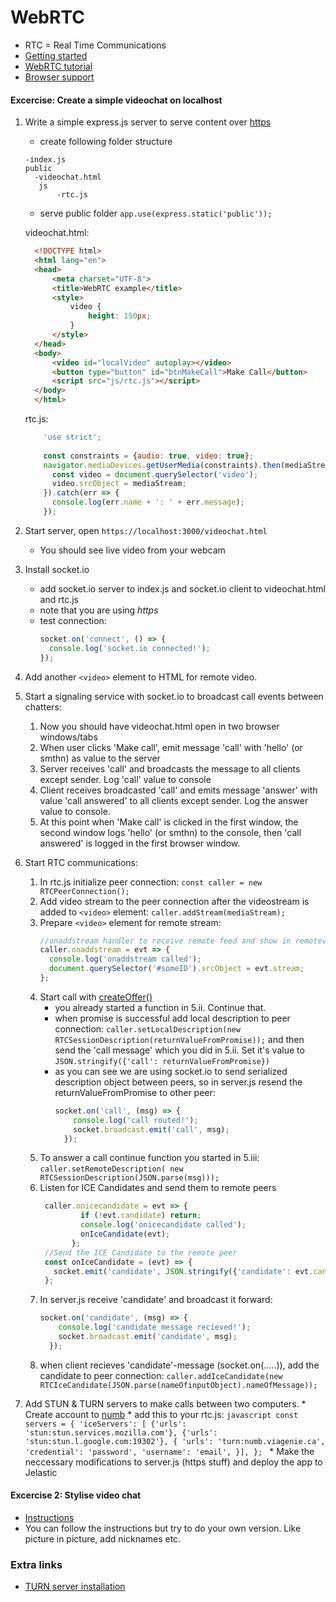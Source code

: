 # WebRTC
  * RTC = Real Time Communications
  * [Getting started](https://www.html5rocks.com/en/tutorials/webrtc/basics/)
  * [WebRTC tutorial](https://codelabs.developers.google.com/codelabs/webrtc-web/#0)
  * [Browser support](http://iswebrtcreadyyet.com/)
  
  
#### Excercise: Create a simple videochat on localhost
  1. Write a simple express.js server to serve content over [https](https://ilkkamtk.github.io/SSSF-course/Slides/Week3/W3-4-https-passport.html)
     * create following folder structure
     ```
     -index.js
     public
       -videochat.html
        js
            -rtc.js
     ```
     
     * serve public folder `app.use(express.static('public'));`
      
      videochat.html:
      ```html
        <!DOCTYPE html>
        <html lang="en">
        <head>
            <meta charset="UTF-8">
            <title>WebRTC example</title>
            <style>
                video {
                    height: 150px;
                }
            </style>
        </head>
        <body>
            <video id="localVideo" autoplay></video>
            <button type="button" id="btnMakeCall">Make Call</button>
            <script src="js/rtc.js"></script>
        </body>
        </html>
      ```
      rtc.js:
      ```javascript
          'use strict';
        
          const constraints = {audio: true, video: true};       
          navigator.mediaDevices.getUserMedia(constraints).then(mediaStream => {
            const video = document.querySelector('video');
            video.srcObject = mediaStream;
          }).catch(err => {
            console.log(err.name + ': ' + err.message);
          });
      ```
  1. Start server, open `https://localhost:3000/videochat.html`
     * You should see live video from your webcam
     
  1. Install socket.io
     * add socket.io server to index.js and socket.io client to videochat.html and rtc.js
     * note that you are using _https_
     * test connection: 
        ```javascript
        socket.on('connect', () => {
          console.log('socket.io connected!');
        });

        ```
     
  1. Add another `<video>` element to HTML for remote video.
  
  1. Start a signaling service with socket.io to broadcast call events between chatters:
        1. Now you should have videochat.html open in two browser windows/tabs 
        1. When user clicks 'Make call', emit message 'call' with 'hello' (or smthn) as value to the server
        1. Server receives 'call' and broadcasts the message to all clients except sender. Log 'call' value to console
        1. Client receives broadcasted 'call' and emits message 'answer' with value 'call answered' to all clients except sender. Log the answer value to console.
        1. At this point when 'Make call' is clicked in the first window, the second window logs 'hello' (or smthn) to the console, then 'call answered' is logged in the first browser window.
    
  1. Start RTC communications:
        1. In rtc.js initialize peer connection: `const caller = new RTCPeerConnection();`
        1. Add video stream to the peer connection after the videostream is added to `<video>` element: `caller.addStream(mediaStream);`
        1. Prepare `<video>` element for remote stream:
            ```javascript
            //onaddstream handler to receive remote feed and show in remoteview video element
            caller.onaddstream = evt => {
              console.log('onaddstream called');
              document.querySelector('#someID').srcObject = evt.stream;
            };
            ```
        1. Start call with [createOffer()](https://developer.mozilla.org/en-US/docs/Web/API/RTCPeerConnection/createOffer)
            * you already started a function in 5.ii. Continue that.
            * when promise is successful add local description to peer connection: `caller.setLocalDescription(new RTCSessionDescription(returnValueFromPromise));`  and then send the 'call message' which you did in 5.ii. Set it's value to `JSON.stringify({'call': returnValueFromPromise})`
            * as you can see we are using socket.io to send serialized description object between peers, so in server.js resend the returnValueFromPromise to other peer: 
                ```javascript
                socket.on('call', (msg) => {
                    console.log('call routed!');
                    socket.broadcast.emit('call', msg);
                  });
                ```
        1. To answer a call continue function you started in 5.iii: `caller.setRemoteDescription(
                                                                             new RTCSessionDescription(JSON.parse(msg)));`                                                                 
        1. Listen for ICE Candidates and send them to remote peers
              ```javascript
               caller.onicecandidate = evt => {
                       if (!evt.candidate) return;
                       console.log('onicecandidate called');
                       onIceCandidate(evt);
                     };
               //Send the ICE Candidate to the remote peer
               const onIceCandidate = (evt) => {
                 socket.emit('candidate', JSON.stringify({'candidate': evt.candidate}));
               };
              ```
        1. In server.js receive 'candidate' and broadcast it forward:
            ```javascript
            socket.on('candidate', (msg) => {
                console.log('candidate message recieved!');
                socket.broadcast.emit('candidate', msg);
              });
            ```
        1. when client recieves 'candidate'-message (socket.on(.....)), add the candidate to peer connection: `caller.addIceCandidate(new RTCIceCandidate(JSON.parse(nameOfinputObject).nameOfMessage));`
         
  1. Add STUN & TURN servers to make calls between two computers.
    * Create account to [numb](http://numb.viagenie.ca/)
    * add this to your rtc.js:
            ```javascript
            const servers = {
              'iceServers': [
                {'urls': 'stun:stun.services.mozilla.com'},
                {'urls': 'stun:stun.l.google.com:19302'},
                {
                  'urls': 'turn:numb.viagenie.ca',
                  'credential': 'password',
                  'username': 'email',
                }],
            };
            ```
    * Make the neccessary modifications to server.js (https stuff) and deploy the app to Jelastic 
      
 
  
    
#### Excercise 2: Stylise video chat
  * [Instructions](https://simplewebrtc.com/notsosimple.html)
  * You can follow the instructions but try to do your own version. Like picture in picture, add nicknames etc.
  
### Extra links
  * [TURN server installation](https://github.com/alongubkin/phonertc/wiki/Installation)

